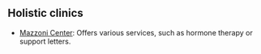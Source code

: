 ## Holistic clinics
- [Mazzoni Center](https://www.mazzonicenter.org/gender-affirming-care/gender-affirming-services): Offers various services, such as hormone therapy or support letters.
